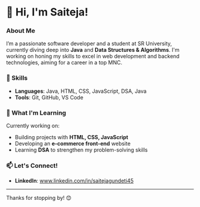 # 👋 Hi, I'm Saiteja!

### About Me
I’m a passionate software developer and a student at SR University, currently diving deep into **Java** and **Data Structures & Algorithms**. I'm working on honing my skills to excel in web development and backend technologies, aiming for a career in a top MNC.

### 🌟 Skills
- **Languages**: Java, HTML, CSS, JavaScript, DSA, Java
- **Tools**: Git, GitHub, VS Code

### 🌱 What I'm Learning
Currently working on:
- Building projects with **HTML, CSS, JavaScript**
- Developing an **e-commerce front-end** website
- Learning **DSA** to strengthen my problem-solving skills

### 📫 Let's Connect!
- **LinkedIn**: www.linkedin.com/in/saitejagundeti45

---

Thanks for stopping by! 😊
